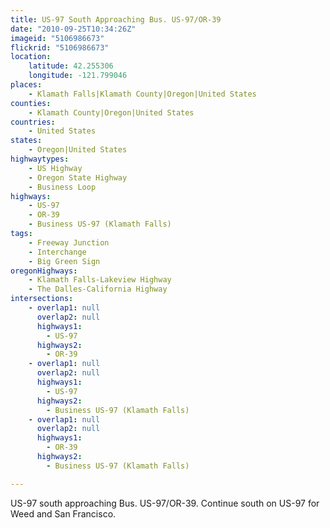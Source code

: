 ```yaml
---
title: US-97 South Approaching Bus. US-97/OR-39
date: "2010-09-25T10:34:26Z"
imageid: "5106986673"
flickrid: "5106986673"
location:
    latitude: 42.255306
    longitude: -121.799046
places:
    - Klamath Falls|Klamath County|Oregon|United States
counties:
    - Klamath County|Oregon|United States
countries:
    - United States
states:
    - Oregon|United States
highwaytypes:
    - US Highway
    - Oregon State Highway
    - Business Loop
highways:
    - US-97
    - OR-39
    - Business US-97 (Klamath Falls)
tags:
    - Freeway Junction
    - Interchange
    - Big Green Sign
oregonHighways:
    - Klamath Falls-Lakeview Highway
    - The Dalles-California Highway
intersections:
    - overlap1: null
      overlap2: null
      highways1:
        - US-97
      highways2:
        - OR-39
    - overlap1: null
      overlap2: null
      highways1:
        - US-97
      highways2:
        - Business US-97 (Klamath Falls)
    - overlap1: null
      overlap2: null
      highways1:
        - OR-39
      highways2:
        - Business US-97 (Klamath Falls)

---
```

US-97 south approaching Bus. US-97/OR-39.  Continue south on US-97 for Weed and San Francisco.
